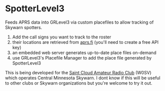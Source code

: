 # SpotterLevel3
Feeds APRS data into GRLevel3 via custom placefiles to allow tracking of Skywarn spotters.

1. Add the call signs you want to track to the roster
2. their locations are retrieved from [aprs.fi](https://aprs.fi) (you'll need to create a free API key)
3. an embedded web server generates up-to-date place files on-demand
4. use GRLevel3's Placefile Manager to add the place file generated by SpotterLevel3

This is being developed for the [Saint Cloud Amateur Radio Club](https://w0sv.club) (W0SV) which operates Central Minnesota Skywarn. I dont know if this will be useful to other clubs or Skywarn organizations but you're welcome to try it out.

